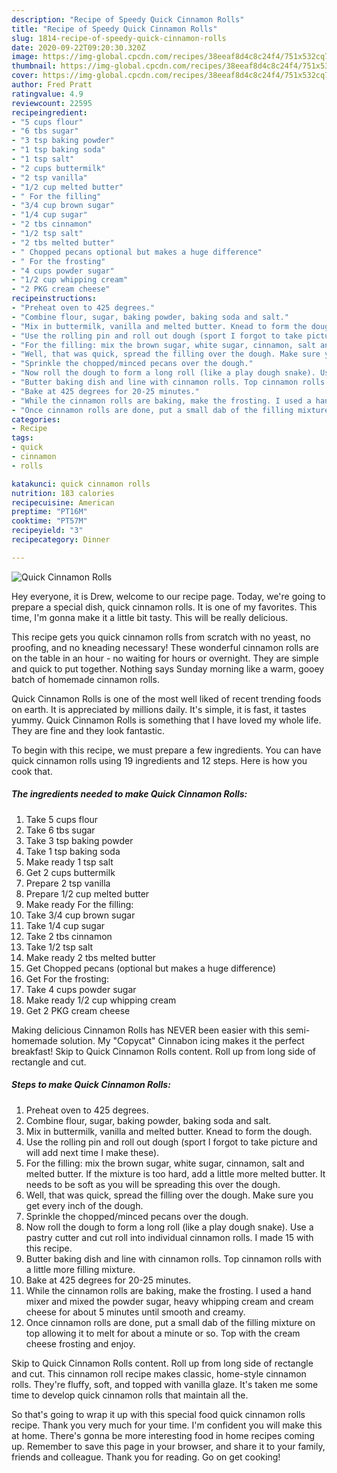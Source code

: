 ```yaml
---
description: "Recipe of Speedy Quick Cinnamon Rolls"
title: "Recipe of Speedy Quick Cinnamon Rolls"
slug: 1814-recipe-of-speedy-quick-cinnamon-rolls
date: 2020-09-22T09:20:30.320Z
image: https://img-global.cpcdn.com/recipes/38eeaf8d4c8c24f4/751x532cq70/quick-cinnamon-rolls-recipe-main-photo.jpg
thumbnail: https://img-global.cpcdn.com/recipes/38eeaf8d4c8c24f4/751x532cq70/quick-cinnamon-rolls-recipe-main-photo.jpg
cover: https://img-global.cpcdn.com/recipes/38eeaf8d4c8c24f4/751x532cq70/quick-cinnamon-rolls-recipe-main-photo.jpg
author: Fred Pratt
ratingvalue: 4.9
reviewcount: 22595
recipeingredient:
- "5 cups flour"
- "6 tbs sugar"
- "3 tsp baking powder"
- "1 tsp baking soda"
- "1 tsp salt"
- "2 cups buttermilk"
- "2 tsp vanilla"
- "1/2 cup melted butter"
- " For the filling"
- "3/4 cup brown sugar"
- "1/4 cup sugar"
- "2 tbs cinnamon"
- "1/2 tsp salt"
- "2 tbs melted butter"
- " Chopped pecans optional but makes a huge difference"
- " For the frosting"
- "4 cups powder sugar"
- "1/2 cup whipping cream"
- "2 PKG cream cheese"
recipeinstructions:
- "Preheat oven to 425 degrees."
- "Combine flour, sugar, baking powder, baking soda and salt."
- "Mix in buttermilk, vanilla and melted butter. Knead to form the dough."
- "Use the rolling pin and roll out dough (sport I forgot to take picture and will add next time I make these)."
- "For the filling: mix the brown sugar, white sugar, cinnamon, salt and melted butter. If the mixture is too hard, add a little more melted butter. It needs to be soft as you will be spreading this over the dough."
- "Well, that was quick, spread the filling over the dough. Make sure you get every inch of the dough."
- "Sprinkle the chopped/minced pecans over the dough."
- "Now roll the dough to form a long roll (like a play dough snake). Use a pastry cutter and cut roll into individual cinnamon rolls. I made 15 with this recipe."
- "Butter baking dish and line with cinnamon rolls. Top cinnamon rolls with a little more filling mixture."
- "Bake at 425 degrees for 20-25 minutes."
- "While the cinnamon rolls are baking, make the frosting. I used a hand mixer and mixed the powder sugar, heavy whipping cream and cream cheese for about 5 minutes until smooth and creamy."
- "Once cinnamon rolls are done, put a small dab of the filling mixture on top allowing it to melt for about a minute or so. Top with the cream cheese frosting and enjoy."
categories:
- Recipe
tags:
- quick
- cinnamon
- rolls

katakunci: quick cinnamon rolls 
nutrition: 183 calories
recipecuisine: American
preptime: "PT16M"
cooktime: "PT57M"
recipeyield: "3"
recipecategory: Dinner

---
```



![Quick Cinnamon Rolls](https://img-global.cpcdn.com/recipes/38eeaf8d4c8c24f4/751x532cq70/quick-cinnamon-rolls-recipe-main-photo.jpg)

Hey everyone, it is Drew, welcome to our recipe page. Today, we're going to prepare a special dish, quick cinnamon rolls. It is one of my favorites. This time, I'm gonna make it a little bit tasty. This will be really delicious.

This recipe gets you quick cinnamon rolls from scratch with no yeast, no proofing, and no kneading necessary! These wonderful cinnamon rolls are on the table in an hour - no waiting for hours or overnight. They are simple and quick to put together. Nothing says Sunday morning like a warm, gooey batch of homemade cinnamon rolls.

Quick Cinnamon Rolls is one of the most well liked of recent trending foods on earth. It is appreciated by millions daily. It's simple, it is fast, it tastes yummy. Quick Cinnamon Rolls is something that I have loved my whole life. They are fine and they look fantastic.


To begin with this recipe, we must prepare a few ingredients. You can have quick cinnamon rolls using 19 ingredients and 12 steps. Here is how you cook that.

<!--inarticleads1-->

##### The ingredients needed to make Quick Cinnamon Rolls:

1. Take 5 cups flour
1. Take 6 tbs sugar
1. Take 3 tsp baking powder
1. Take 1 tsp baking soda
1. Make ready 1 tsp salt
1. Get 2 cups buttermilk
1. Prepare 2 tsp vanilla
1. Prepare 1/2 cup melted butter
1. Make ready  For the filling:
1. Take 3/4 cup brown sugar
1. Take 1/4 cup sugar
1. Take 2 tbs cinnamon
1. Take 1/2 tsp salt
1. Make ready 2 tbs melted butter
1. Get  Chopped pecans (optional but makes a huge difference)
1. Get  For the frosting:
1. Take 4 cups powder sugar
1. Make ready 1/2 cup whipping cream
1. Get 2 PKG cream cheese


Making delicious Cinnamon Rolls has NEVER been easier with this semi-homemade solution. My &#34;Copycat&#34; Cinnabon icing makes it the perfect breakfast! Skip to Quick Cinnamon Rolls content. Roll up from long side of rectangle and cut. 

<!--inarticleads2-->

##### Steps to make Quick Cinnamon Rolls:

1. Preheat oven to 425 degrees.
1. Combine flour, sugar, baking powder, baking soda and salt.
1. Mix in buttermilk, vanilla and melted butter. Knead to form the dough.
1. Use the rolling pin and roll out dough (sport I forgot to take picture and will add next time I make these).
1. For the filling: mix the brown sugar, white sugar, cinnamon, salt and melted butter. If the mixture is too hard, add a little more melted butter. It needs to be soft as you will be spreading this over the dough.
1. Well, that was quick, spread the filling over the dough. Make sure you get every inch of the dough.
1. Sprinkle the chopped/minced pecans over the dough.
1. Now roll the dough to form a long roll (like a play dough snake). Use a pastry cutter and cut roll into individual cinnamon rolls. I made 15 with this recipe.
1. Butter baking dish and line with cinnamon rolls. Top cinnamon rolls with a little more filling mixture.
1. Bake at 425 degrees for 20-25 minutes.
1. While the cinnamon rolls are baking, make the frosting. I used a hand mixer and mixed the powder sugar, heavy whipping cream and cream cheese for about 5 minutes until smooth and creamy.
1. Once cinnamon rolls are done, put a small dab of the filling mixture on top allowing it to melt for about a minute or so. Top with the cream cheese frosting and enjoy.


Skip to Quick Cinnamon Rolls content. Roll up from long side of rectangle and cut. This cinnamon roll recipe makes classic, home-style cinnamon rolls. They&#39;re fluffy, soft, and topped with vanilla glaze. It&#39;s taken me some time to develop quick cinnamon rolls that maintain all the. 

So that's going to wrap it up with this special food quick cinnamon rolls recipe. Thank you very much for your time. I'm confident you will make this at home. There's gonna be more interesting food in home recipes coming up. Remember to save this page in your browser, and share it to your family, friends and colleague. Thank you for reading. Go on get cooking!
